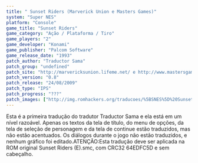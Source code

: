 ```yaml
---
title: " Sunset Riders (Marverick Union e Masters Games)"
system: "Super NES"
platform: "Console"
game_title: "Sunset Riders"
game_category: "Ação / Plataforma / Tiro"
game_players: "2"
game_developer: "Konami"
game_publisher: "Palcom Software"
game_release_date: "1993"
patch_author: "Traductor Sama"
patch_group: "undefined"
patch_site: "http://marvericksunion.lifeme.net/ e http://www.mastersgames.com.br/"
patch_version: "0.8"
patch_release: "24/08/2009"
patch_type: "IPS"
patch_progress: "???"
patch_images: ["http://img.romhackers.org/traducoes/%5BSNES%5D%20Sunset%20Riders%20-%20Marverick%20Union%20e%20Masters%20Games%20-%201.png","http://img.romhackers.org/traducoes/%5BSNES%5D%20Sunset%20Riders%20-%20Marverick%20Union%20e%20Masters%20Games%20-%202.png","http://img.romhackers.org/traducoes/%5BSNES%5D%20Sunset%20Riders%20-%20Marverick%20Union%20e%20Masters%20Games%20-%203.png"]
---
```

Esta é a primeira tradução do tradutor Traductor Sama e ela está em um nível razoável. Apenas os textos da tela de título, do menu de opções, da tela de seleção de personagem e da tela de continue estão traduzidos, mas não estão acentuados. Os diálogos durante o jogo não estão traduzidos, e nenhum gráfico foi editado.ATENÇÃO:Esta tradução deve ser aplicada na ROM original Sunset Riders (E).smc, com CRC32 64EDFC5D e sem cabeçalho.